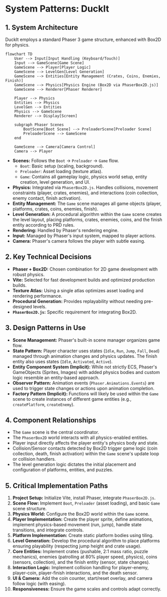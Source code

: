 # System Patterns: DuckIt

## 1. System Architecture

DuckIt employs a standard Phaser 3 game structure, enhanced with Box2D for physics.

```mermaid
flowchart TD
    User --> Input[Input Handling (Keyboard/Touch)]
    Input --> GameScene[Game Scene]
    GameScene --> Player[Player Logic]
    GameScene --> LevelGen[Level Generation]
    GameScene --> Entities[Entity Management (Crates, Coins, Enemies, Finish)]
    GameScene --> Physics[Physics Engine (Box2D via PhaserBox2D.js)]
    GameScene --> Renderer[Phaser Renderer]

    Player --> Physics
    Entities --> Physics
    LevelGen --> Entities
    Physics --> GameScene
    Renderer --> Display[Screen]

    subgraph Phaser Scenes
        BootScene[Boot Scene] --> PreloaderScene[Preloader Scene]
        PreloaderScene --> GameScene
    end

    GameScene --> Camera[Camera Control]
    Camera --> Player
```

- **Scenes:** Follows the `Boot` -> `Preloader` -> `Game` flow.
  - `Boot`: Basic setup (scaling, background).
  - `Preloader`: Asset loading (texture atlas).
  - `Game`: Contains all gameplay logic, physics world setup, entity creation, level generation, and UI.
- **Physics:** Integrated via `PhaserBox2D.js`. Handles collisions, movement constraints (player, crates, enemies), and interactions (coin collection, enemy contact, finish activation).
- **Entity Management:** The `Game` scene manages all game objects (player, platforms, crates, coins, enemies, finish).
- **Level Generation:** A procedural algorithm within the `Game` scene creates the level layout, placing platforms, crates, enemies, coins, and the finish entity according to PRD rules.
- **Rendering:** Handled by Phaser's rendering engine.
- **Input:** Managed by Phaser's input system, mapped to player actions.
- **Camera:** Phaser's camera follows the player with subtle easing.

## 2. Key Technical Decisions

- **Phaser + Box2D:** Chosen combination for 2D game development with robust physics.
- **Vite:** Selected for fast development builds and optimized production builds.
- **Texture Atlas:** Using a single atlas optimizes asset loading and rendering performance.
- **Procedural Generation:** Provides replayability without needing pre-designed levels.
- **`PhaserBox2D.js`:** Specific requirement for integrating Box2D.

## 3. Design Patterns in Use

- **Scene Management:** Phaser's built-in scene manager organizes game flow.
- **State Pattern:** Player character uses states (`Idle`, `Run`, `Jump`, `Fall`, `Dead`) managed through animation changes and physics updates.
  The finish entity also uses states (`Idle`, `Activated`, `Active`).
- **Entity Component System (Implicit):** While not strictly ECS, Phaser's GameObjects (Sprites, Images) with added physics bodies and custom logic resemble an entity-based approach.
- **Observer Pattern:** Animation events (`Phaser.Animations.Events`) are used to trigger state changes or actions upon animation completion.
- **Factory Pattern (Implicit):** Functions will likely be used within the `Game` scene to create instances of different game entities (e.g., `createPlatform`, `createEnemy`).

## 4. Component Relationships

- The `Game` scene is the central coordinator.
- The `PhaserBox2D` world interacts with all physics-enabled entities.
- Player input directly affects the player entity's physics body and state.
- Collision/Sensor contacts detected by Box2D trigger game logic (coin collection, death, finish activation) within the `Game` scene's update loop or collision handlers.
- The level generation logic dictates the initial placement and configuration of platforms, entities, and puzzles.

## 5. Critical Implementation Paths

1.  **Project Setup:** Initialize Vite, install Phaser, integrate `PhaserBox2D.js`.
2.  **Scene Flow:** Implement `Boot`, `Preloader` (asset loading), and basic `Game` scene structure.
3.  **Physics World:** Configure the Box2D world within the `Game` scene.
4.  **Player Implementation:** Create the player sprite, define animations, implement physics-based movement (run, jump), handle state transitions, and integrate controls.
5.  **Platform Implementation:** Create static platform bodies using tiling.
6.  **Level Generation:** Develop the procedural algorithm to place platforms ensuring playability (respecting jump height and crate usage).
7.  **Core Entities:** Implement crates (pushable, 2:1 mass ratio, puzzle mechanics), enemies (patrolling at 80% player speed, physics), coins (sensors, collection), and the finish entity (sensor, state changes).
8.  **Interaction Logic:** Implement collision handling for player-enemy, player-coin, player-finish interactions, and the death sensor.
9.  **UI & Camera:** Add the coin counter, start/reset overlay, and camera follow logic (with easing).
10. **Responsiveness:** Ensure the game scales and controls adapt correctly.
